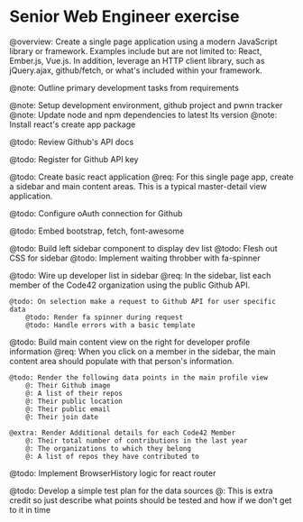 
# Senior Web Engineer exercise

@overview: Create a single page application using a modern JavaScript library or
framework. Examples include but are not limited to: React, Ember.js, Vue.js. In
addition, leverage an HTTP client library, such as jQuery.ajax, github/fetch, or
what's included within your framework.

@note: Outline primary development tasks from requirements

@note: Setup development environment, github project and pwnn tracker
@note: Update node and npm dependencies to latest lts version
@note: Install react's create app package

@todo: Review Github's API docs

@todo: Register for Github API key

@todo: Create basic react application
    @req: For this single page app, create a sidebar and main content areas. This is a typical master-detail view application.
    
@todo: Configure oAuth connection for Github

@todo: Embed bootstrap, fetch, font-awesome

@todo: Build left sidebar component to display dev list
    @todo: Flesh out CSS for sidebar
    @todo: Implement waiting throbber with fa-spinner
    
@todo: Wire up developer list in sidebar
    @req: In the sidebar, list each member of the Code42 organization using the public Github API.
    
    @todo: On selection make a request to Github API for user specific data
        @todo: Render fa spinner during request
        @todo: Handle errors with a basic template
    
@todo: Build main content view on the right for developer profile information
    @req: When you click on a member in the sidebar, the main content area should populate with that person's information.
    
    @todo: Render the following data points in the main profile view
        @: Their Github image
        @: A list of their repos
        @: Their public location
        @: Their public email
        @: Their join date
    
    @extra: Render Additional details for each Code42 Member
        @: Their total number of contributions in the last year
        @: The organizations to which they belong
        @: A list of repos they have contributed to
        
@todo: Implement BrowserHistory logic for react router

@todo: Develop a simple test plan for the data sources
    @: This is extra credit so just describe what points should be tested and how if we don't get to it in time
